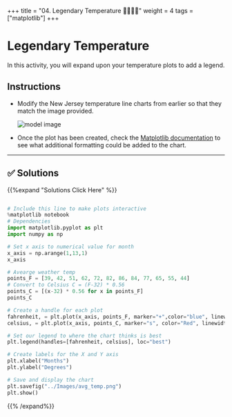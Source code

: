 +++
title = "04. Legendary Temperature 👩‍🎓👨‍🎓"
weight = 4
tags = ["matplotlib"] 
+++

# Legendary Temperature

In this activity, you will expand upon your temperature plots to add a legend.

## Instructions

* Modify the New Jersey temperature line charts from earlier so that they match the image provided.

    ![model image](../images/avg_temp.png)

* Once the plot has been created, check the [Matplotlib documentation](https://matplotlib.org/2.0.2/index.html) to see what additional formatting could be added to the chart.

- - -

## ✅ Solutions
{{%expand "Solutions Click Here" %}}
```python

# Include this line to make plots interactive
%matplotlib notebook
# Dependencies
import matplotlib.pyplot as plt
import numpy as np

# Set x axis to numerical value for month
x_axis = np.arange(1,13,1)
x_axis

# Avearge weather temp
points_F = [39, 42, 51, 62, 72, 82, 86, 84, 77, 65, 55, 44]
# Convert to Celsius C = (F-32) * 0.56
points_C = [(x-32) * 0.56 for x in points_F]
points_C

# Create a handle for each plot
fahrenheit, = plt.plot(x_axis, points_F, marker="+",color="blue", linewidth=1, label="Fahrenheit")
celsius, = plt.plot(x_axis, points_C, marker="s", color="Red", linewidth=1, label="Celsius")

# Set our legend to where the chart thinks is best
plt.legend(handles=[fahrenheit, celsius], loc="best")

# Create labels for the X and Y axis
plt.xlabel("Months")
plt.ylabel("Degrees")

# Save and display the chart
plt.savefig("../Images/avg_temp.png")
plt.show()
```
{{% /expand%}}